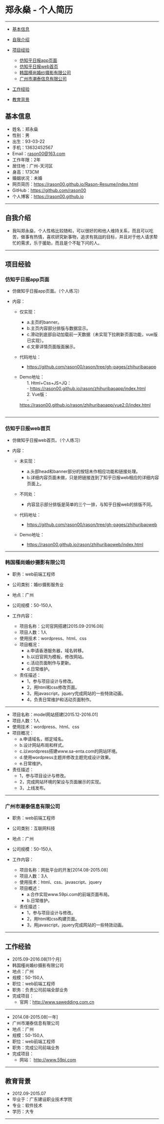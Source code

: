 # 郑永燊 - 个人简历

---

- [基本信息](#基本信息)

- [自我介绍](#自我介绍)

- [项目经验](#项目经验)
    
    - [仿知乎日报app页面](#仿知乎日报app页面)
    - [仿知乎日报web首页](#仿知乎日报web首页)
    - [韩国槿尚婚纱摄影有限公司](#韩国槿尚婚纱摄影有限公司)
    - [广州市潮泰信息有限公司](#广州市潮泰信息有限公司)
    
- [工作经验](#工作经验)
    
- [教育背景](#教育背景)

## 基本信息

- 姓名：郑永燊
- 性别：男
- 出生：93-03-22
- 手机：13632452567
- Email：rason00@163.com
- 工作年限：2年
- 居住地：广州-天河区
- 身高：173CM
- 婚姻状况：未婚
- 网页简历：https://rason00.github.io/Rason-Resume/index.html
- GitHub：https://github.com/rason00
- 个人博客：https://rason00.github.io

---

## 自我介绍
- 我叫郑永燊，个人性格比较随和，可以很好的和他人维持关系，而且可以吃苦，做事有热情，喜欢研究新事物，追求有挑战的目标，并且对于他人请求帮忙的需求，乐于援助，而且是个不耻下问的人。

---

## 项目经验

### 仿知乎日报app页面

- 仿做知乎日报app页面。（个人练习）

- 内容：

   - 仅实现： 
       - a.主页的banner。 
       - b.主页内容部分排版与数据显示。
       - c.滑动到底部自动加载前一天数据（未实现下拉刷新页面功能，vue版已实现）。
       - d.文章详情页面版面展示。
     
    - 代码地址：
       - https://github.com/rason00/rason/tree/gh-pages/zhihuribaoapp
       
    - Demo地址：    
       1. Html+Css+JS+JQ：    
       - https://rason00.github.io/rason/zhihuribaoapp/index.html    
       2. Vue版：    
       - https://rason00.github.io/rason/zhihuribaoapp/vue2.0/index.html    
    
---

### 仿知乎日报web首页

- 仿做知乎日报web首页。（个人练习）

- 内容：

   - 未实现： 
       - a.头部head和banner部分的按钮未作相应功能和链接处理。 
       - b.详细内容页面未做，只是把链接连到了知乎日报web相应的详细内容页面上。 
      
   - 不同处：
       - 内容显示部分排版是简单的三个一排，与知乎日报web的排版不同。
     
    - 代码地址：
       - https://github.com/rason00/rason/tree/gh-pages/zhihuribaoweb
       
    - Demo地址：
       - https://rason00.github.io/rason/zhihuribaoweb/index.html      
    
---

### 韩国槿尚婚纱摄影有限公司

- 职务：web前端工程师
- 公司类别：婚纱摄影服务业
- 地点：广州
- 公司规模：50-150人
- 工作内容：

   - 项目名称：公司官网搭建[2015.09-2016.08]
   - 项目人数：1人
   - 使用技术：wordpress、html、css 
   - 项目概况： 
       - a.申请香港服务器，域名转移。 
       - b.以旧官网为模板，修改网站。 
       - c.活动页面制作与更新。 
       - d.日常维护。
   - 责任描述：
        - 1，参与项目设计与修改。
        - 2，用html和css修改页面。 
        - 3，用javascript，jquery完成网站的一些特效动画。 
        - 4，负责日常维护和活动页面制作。
    
---

   - 项目名称：model网站搭建[2015.12-2016.01]
   - 项目人数：1人
   - 使用技术：wordpress、html、css 
   - 项目概况： 
       - a.申请域名，绑定域名。 
       - b.设计网站布局和样式。 
       - c.以wordpress搭建www.sa-enta.com的网站环境。 
       - d.使用wordpress主题并修改主题完成设计效果。 
       - e.日常维护。
   - 责任描述：
       - 1，参与项目设计与修改。 
       - 2，完成网站环境的架设与页面展示的实现。 
       - 3，上线发布。
  
---

### 广州市潮泰信息有限公司

- 职务：web前端工程师
- 公司类别：互联网科技
- 地点：广州
- 公司规模：50-150人
- 工作内容：

   - 项目名称：网批平台的开发[2014.08-2015.08]
   - 项目人数：3人 
   - 使用技术：html、css、javascript、jquery
   - 项目概述： 
       - a.合作实现www.59pi.com的前端页面布局。 
       - b.日常维护。
   - 责任描述：
       - 1，参与项目设计与修改。 
       - 2，用html和css构建页面。 
       - 3，用javascript，jquery完成网站的一些特效动画。 

---

## 工作经验

- 2015.09-2016.08[11个月]
- 韩国槿尚婚纱摄影有限公司
- 地点：广州
- 规模：50-150人
- 职位：web前端工程师
- 职务：负责公司前端全部业务
- 完成项目：
    - 官网：http://www.sawedding.com.cn

---

- 2014.08-2015.08[一年]
- 广州市潮泰信息有限公司
- 地点：广州
- 规模：50-150人
- 职位：web前端工程师
- 职务：完成公司前端业务
- 完成项目：
    - 网站： http://www.59pi.com

---

## 教育背景

- 2012.09-2015.07
- 毕业于：广东建设职业技术学院
- 专业：软件技术
- 学历：大专

---






